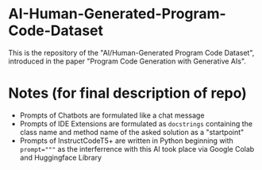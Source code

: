 # AI-Human-Generated-Program-Code-Dataset
This is the repository of the "AI/Human-Generated Program Code Dataset", introduced in the paper "Program Code Generation with Generative AIs".

# Notes (for final description of repo)
- Prompts of Chatbots are formulated like a chat message
- Prompts of IDE Extensions are formulated as `docstrings` containing the class name and method name of the asked solution as a "startpoint"
- Prompts of InstructCodeT5+ are written in Python beginning with `prompt="""` as the interferrence with this AI took place via Google Colab and Huggingface Library
